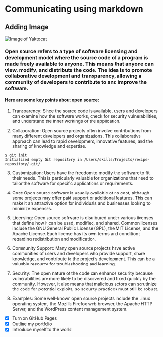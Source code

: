 # Communicating using markdown 
## Adding Image
![Image of Yaktocat](https://octodex.github.com/images/yaktocat.png)
### Open source refers to a type of software licensing and development model where the source code of a program is made freely available to anyone. This means that anyone can view, modify, and distribute the code. The idea is to promote collaborative development and transparency, allowing a community of developers to contribute to and improve the software.

#### Here are some key points about open source:

1. Transparency: Since the source code is available, users and developers can examine how the software works, check for security vulnerabilities, and understand the inner workings of the application.

2. Collaboration: Open source projects often involve contributions from many different developers and organizations. This collaborative approach can lead to rapid development, innovative features, and the sharing of knowledge and expertise.
```
$ git init
Initialized empty Git repository in /Users/skills/Projects/recipe-repository/.git/
```
3. Customization: Users have the freedom to modify the software to fit their needs. This is particularly valuable for organizations that need to tailor the software for specific applications or requirements.

4. Cost: Open source software is usually available at no cost, although some projects may offer paid support or additional features. This can make it an attractive option for individuals and businesses looking to minimize expenses.

5. Licensing: Open source software is distributed under various licenses that define how it can be used, modified, and shared. Common licenses include the GNU General Public License (GPL), the MIT License, and the Apache License. Each license has its own terms and conditions regarding redistribution and modification.

6. Community Support: Many open source projects have active communities of users and developers who provide support, share knowledge, and contribute to the project’s development. This can be a valuable resource for troubleshooting and learning.

7. Security: The open nature of the code can enhance security because vulnerabilities are more likely to be discovered and fixed quickly by the community. However, it also means that malicious actors can scrutinize the code for potential exploits, so security practices must still be robust.

8. Examples: Some well-known open source projects include the Linux operating system, the Mozilla Firefox web browser, the Apache HTTP Server, and the WordPress content management system.

- [x] Turn on GitHub Pages
- [x] Outline my portfolio
- [x] Introduce myself to the world
